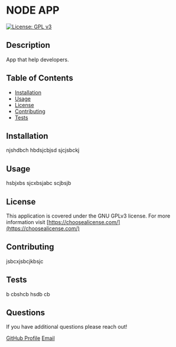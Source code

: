 # NODE APP
[![License: GPL v3](https://img.shields.io/badge/License-GPLv3-blue.svg)](https://www.gnu.org/licenses/gpl-3.0) 
## Description
App that help developers. 
## Table of Contents
* [Installation](#installation)
* [Usage](#usage)
* [License](#license)    
* [Contributing](#Contributing)
* [Tests](#Tests)
## Installation
njshdbch hbdsjcbjsd sjcjsbckj
## Usage
hsbjxbs sjcxbsjabc scjbsjb
## License
This application is covered under the GNU GPLv3 license. For more information visit [https://choosealicense.com/](https://choosealicense.com/)
## Contributing
jsbcxjsbcjkbsjc
## Tests
b cbshcb hsdb cb
## Questions
If you have additional questions please reach out!
    
[GitHub Profile](https://github.com/jsbjsbcj)
[Email](ksanckjbskjcbjsb)
